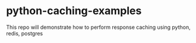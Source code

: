 # python-caching-examples
This repo will demonstrate how to perform response caching using python, redis, postgres
